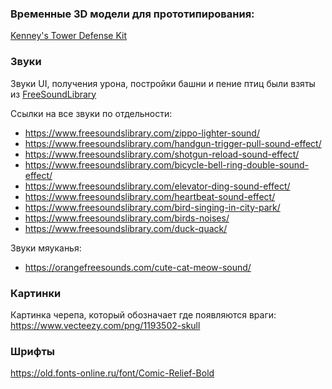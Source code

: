 ### Временные 3D модели для прототипирования:

[Kenney's Tower Defense Kit](https://www.kenney.nl/assets/tower-defense-kit)

### Звуки

Звуки UI, получения урона, постройки башни и пение птиц были взяты из [FreeSoundLibrary](https://www.freesoundslibrary.com)

Ссылки на все звуки по отдельности:
- https://www.freesoundslibrary.com/zippo-lighter-sound/
- https://www.freesoundslibrary.com/handgun-trigger-pull-sound-effect/
- https://www.freesoundslibrary.com/shotgun-reload-sound-effect/
- https://www.freesoundslibrary.com/bicycle-bell-ring-double-sound-effect/
- https://www.freesoundslibrary.com/elevator-ding-sound-effect/
- https://www.freesoundslibrary.com/heartbeat-sound-effect/
- https://www.freesoundslibrary.com/bird-singing-in-city-park/
- https://www.freesoundslibrary.com/birds-noises/
- https://www.freesoundslibrary.com/duck-quack/

Звуки мяуканья:
- https://orangefreesounds.com/cute-cat-meow-sound/

### Картинки

Картинка черепа, который обозначает где появляются враги:
https://www.vecteezy.com/png/1193502-skull

### Шрифты

https://old.fonts-online.ru/font/Comic-Relief-Bold
